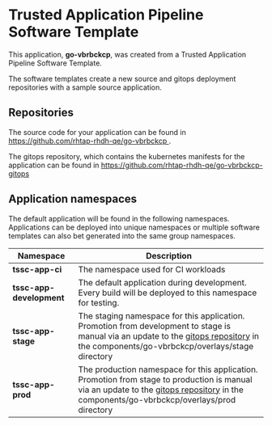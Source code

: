 # Trusted Application Pipeline Software Template

This application, **go-vbrbckcp**, was created from a Trusted Application Pipeline Software Template.

The software templates create a new source and gitops deployment repositories with a sample source application. 

## Repositories

The source code for your application can be found in [https://github.com/rhtap-rhdh-qe/go-vbrbckcp ](https://github.com/rhtap-rhdh-qe/go-vbrbckcp ).
 
The gitops repository, which contains the kubernetes manifests for the application can be found in 
[https://github.com/rhtap-rhdh-qe/go-vbrbckcp-gitops ](https://github.com/rhtap-rhdh-qe/go-vbrbckcp-gitops ) 

## Application namespaces 

The default application will be found in the following namespaces. Applications can be deployed into unique namespaces or multiple software templates can also bet generated into the same group namespaces.  

|  Namespace   |  Description   |  
| -------- | -------- |
| **tssc-app-ci** | The namespace used for CI workloads |
| **tssc-app-development** | The default application during development. Every build will be deployed to this namespace for testing. |
| **tssc-app-stage** | The staging namespace for this application. Promotion from development to stage is manual via an update to the [gitops repository](https://github.com/rhtap-rhdh-qe/go-vbrbckcp-gitops ) in the components/go-vbrbckcp/overlays/stage directory |
| **tssc-app-prod** | The production namespace for this application. Promotion from stage to production is manual via an update to the [gitops repository](https://github.com/rhtap-rhdh-qe/go-vbrbckcp-gitops ) in the components/go-vbrbckcp/overlays/prod directory |